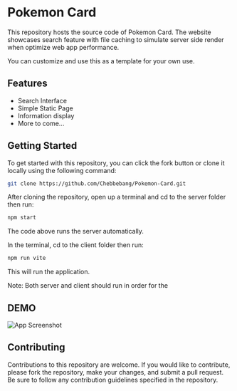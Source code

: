 
# Pokemon Card

This repository hosts the source code of Pokemon Card. The website showcases search feature with file caching to simulate server side render when optimize web app performance.

You can customize and use this as a template for your own use.
## Features

- Search Interface
- Simple Static Page
- Information display
- More to come...


## Getting Started

To get started with this repository, you can click the fork button or clone it locally using the following command:


```bash
git clone https://github.com/Chebbebang/Pokemon-Card.git
```

After cloning the repository, open up a terminal and cd to the server folder then run:

```bash
npm start
```

The code above runs the server automatically. 

In the terminal, cd to the client folder then run:

```bash
npm run vite
```

This will run the application.

Note: Both server and client should run in order for the 
## DEMO

![App Screenshot](https://raw.githubusercontent.com/Chebbebang/Pokemon-Card/main/client/public/Sample.avif)


## Contributing

Contributions to this repository are welcome. If you would like to contribute, please fork the repository, make your changes, and submit a pull request. Be sure to follow any contribution guidelines specified in the repository.

